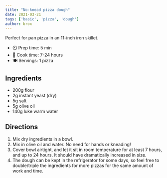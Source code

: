 ```yaml
---
title: "No-knead pizza dough"
date: 2021-03-21
tags: ['basic', 'pizza', 'dough']
author: brox
---
```


Perfect for pan pizza in an 11-inch iron skillet.

- ⏲️ Prep time: 5 min
- 🍳 Cook time: 7-24 hours
- 🍽️ Servings: 1 pizza

## Ingredients

- 200g flour
- 2g instant yeast (dry)
- 5g salt
- 5g olive oil
- 140g luke warm water

## Directions

1. Mix dry ingredients in a bowl.
2. Mix in olive oil and water. No need for hands or kneading!
3. Cover bowl airtight, and let it sit in room temperature for at least 7 hours, and up to 24 hours. It should have
   dramatically increased in size.
4. The dough can be kept in the refrigerator for some days, so feel free to double/triple the ingredients for more
   pizzas for the same amount of work and time.
